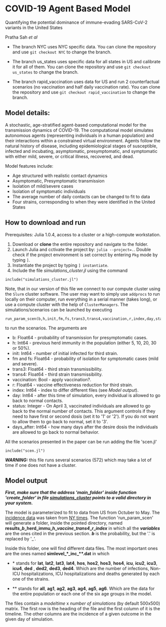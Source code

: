 # COVID-19 Agent Based Model
Quantifying the potential dominance of immune-evading SARS-CoV-2 variants in the United States

Pratha Sah *et al*

- The branch NYC uses NYC specific data. You can clone the repository and use `git checkout NYC` to change the branch.

- The branch us_states uses specific data for all states in US and calibrate it for all of them. You can clone the repository and use `git checkout us_states` to change the branch.

- The branch rapid_vaccination uses data for US and run 2 counterfactual scenarios (no vaccination and half daily vaccination rate). You can clone the repository and use `git checkout rapid_vaccination` to change the branch.
## Model details:
A stochastic, age-stratified agent-based computational model for the transmission dynamics of COVID-19. The computational model simulates autonomous agents (representing individuals in a human population) and their interactions within a constrained virtual environment. Agents follow the natural history of disease, including epidemiological stages of susceptible, infected and incubating, asymptomatic, presymptomatic, and symptomatic with either mild, severe, or critical illness, recovered, and dead.

Model features include:

- Age structured with realistic contact dynamics
- Asymptomatic, Presymptomatic transmission
- Isolation of mild/severe cases
- Isolation of symptomatic individuals
- The average number of daily contacts can be changed to fit to data
- Four strains, corresponding to when they were identified in the United States

## How to download and run

Prerequisites: Julia 1.0.4, access to a cluster or a high-compute workstation. 

1) Download or **clone** the entire repository and navigate to the folder.
2) Launch Julia and cctivate the project by: `julia --project=.`. Double check if the project environment is set correct by entering `Pkg` mode by typing `]`. 
3) Instantiate the project by typing `] instantiate`.
4) Include the file *simulations_cluster.jl* using the command
```
include("simulations_cluster.jl")
```
Note, that in our version of this file we connect to our compute cluster using the `Slurm` cluster software. The user may want to simply use `addprocs` to run locally on their computer, run everything in a serial manner (takes long), or use a compute cluster with the help of `ClusterManagers`. The simulations/scenarios can be launched by executing 

```
run_param_scen(b,h,init,fm,fs,trans3,trans4,vaccination,r,index,day,status,days_after)
```

to run the scenarios. The arguments are

- b: Float64 \- probability of transmission for presymptomatic cases.
- h: Int64 \- previous herd immunity in the population (either 5, 10, 20, 30 or 50%).
- init: Int64 \- number of initial infected for third strain.
- fm and fs: Float64 \- probability of isolation for symptomatic cases (mild and severe).
- trans3: Float64 \- third strain transmissibility.
- trans4: Float64 \- third strain transmissibility.
- vaccination: Bool \- apply vaccination?.
- r: Float64 \- vaccine effectiveness reduction for third strain.
- index: Int64 \- index to differ different files (see *Model output*).
- day: Int64 \- after this time of simulation, every individual is allowed to go back to normal contacts.
- status: Integer \- On April 3, vaccinated individuals are allowed to go back to the normal number of contacts. This argument controls if they need to have first or second dosis (set it to '1' or '2'). If you do not want to allow them to go back to normal, set it to '3'.
- days_after: Int64 \- how many days after the desire dosis the individuals are allowed to go back to normal behavior.

All the scenarios presented in the paper can be run adding the file 'scen.jl'

```
include("scen.jl")
```

***WARNING:*** this file runs several scenarios (572) which may take a lot of time if one does not have a cluster.

## Model output

***First, make sure that the address 'main_folder' inside function 'create_folder' in file [simulations_cluster](simulations_cluster.jl) points to a valid directory in your system.*** 

The model is parameterized to fit to data from US from Octuber to May. The [incidence data](cases_us.csv) was taken from [NY times](https://github.com/nytimes/covid-19-data/). The function 'run_param_scen' will generate a folder, inside the pointed directory, named **results\__b_\_herd\_immu\__h_\__vaccine_\__trans4_\__r_\__index_** in which all the ***variables*** are the ones cited in the previous section. ***b*** is the probability, but the '.' is replaced by '\_'.

Inside this folder, one will find different data files. The most important ones are the ones named
**simlevel_\*\_inc\_\*\*.dat** in which

- \* stands for **lat**, **lat2**, **lat3**, **lat4**, **hos**, **hos2**, **hos3**, **hos4**, **icu**, **icu2**, **icu3**, **icu4**, **ded** , **ded2**, **ded3**, **ded4**. Which are the number of infections, Non-ICU hospitalizations, ICU hospitalizations and deaths generated by each one of the strains.

- \*\* stands for **all**, **ag1**, **ag2**, **ag3**, **ag4**, **ag5**, **ag6**. Which are the data for the entire population or each one of the six age groups in the model.

The files contain a *modeltime* x *number of simulations* (by default 500x500) matrix. The first row is the heading of the file and the first column of it is the timeline. The other columns are the incidence of a given outcome in the given day of simulation.
